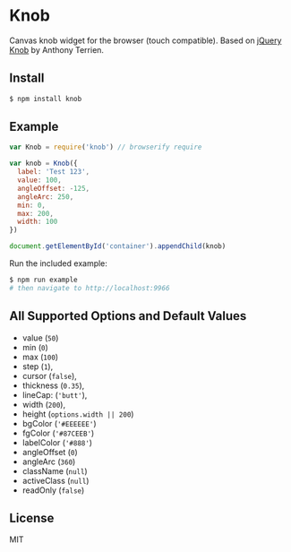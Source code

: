 Knob
===

Canvas knob widget for the browser (touch compatible). Based on [jQuery Knob](http://anthonyterrien.com/knob) by Anthony Terrien.

## Install

```bash
$ npm install knob
```

## Example

```js
var Knob = require('knob') // browserify require

var knob = Knob({
  label: 'Test 123',
  value: 100,
  angleOffset: -125,
  angleArc: 250,
  min: 0,
  max: 200,
  width: 100
})

document.getElementById('container').appendChild(knob)
```

Run the included example:

```bash
$ npm run example
# then navigate to http://localhost:9966
```

## All Supported Options and Default Values

- value (`50`)
- min (`0`)
- max (`100`)
- step (`1`),
- cursor (`false`),
- thickness (`0.35`),
- lineCap: (`'butt'`),
- width (`200`),
- height (`options.width || 200`)
- bgColor (`'#EEEEEE'`)
- fgColor (`'#87CEEB'`)
- labelColor (`'#888'`)
- angleOffset (`0`)
- angleArc (`360`)
- className (`null`)
- activeClass (`null`)
- readOnly (`false`)


## License

MIT